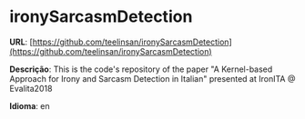 # ironySarcasmDetection
**URL**: [https://github.com/teelinsan/ironySarcasmDetection](https://github.com/teelinsan/ironySarcasmDetection)

**Descrição**: This is the code's repository of the paper "A Kernel-based Approach for Irony and Sarcasm Detection in Italian" presented at IronITA @ Evalita2018

**Idioma**: en
